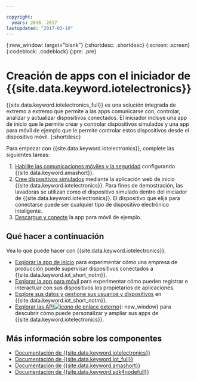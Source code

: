 ```yaml
---

copyright:
  years: 2016, 2017
lastupdated: "2017-03-10"
---
```


<!-- Common attributes used in the template are defined as follows: -->
{:new_window: target="blank"}
{:shortdesc: .shortdesc}
{:screen: .screen}
{:codeblock: .codeblock}
{:pre: .pre}

<!-- Note to writers - index.md and iot4egettingstarted.md are (almost) duplicates and a change to one should be made to both. index.md appears within the product app as the getting started page. iot4egettingstarted.md appears as the top level topic in the docs toc. -->

# Creación de apps con el iniciador de {{site.data.keyword.iotelectronics}}

{{site.data.keyword.iotelectronics_full}} es una solución integrada de extremo a extremo que permite a las apps comunicarse con, controlar, analizar y actualizar dispositivos conectados. El iniciador incluye una app de inicio que le permite crear y controlar dispositivos simulados y una app para móvil de ejemplo que le permite controlar estos dispositivos desde el dispositivo móvil.
{:shortdesc}

Para empezar con {{site.data.keyword.iotelectronics}}, complete las siguientes tareas:

1. [Habilite las comunicaciones móviles y la seguridad](https://console.ng.bluemix.net/docs/starters/IotElectronics/iotelectronics_config_mca.html) configurando {{site.data.keyword.amashort}}.
2. [Cree dispositivos simulados](https://console.ng.bluemix.net/docs/starters/IotElectronics/iot4ecreatingappliances.html) mediante la aplicación web de inicio {{site.data.keyword.iotelectronics}}. Para fines de demostración, las lavadoras se utilizan como el dispositivo simulado dentro del iniciador de {{site.data.keyword.iotelectronics}}. El dispositivo que elija para conectarse puede ser cualquier tipo de dispositivo electrónico inteligente.
3. [Descargue y conecte](https://console.ng.bluemix.net/docs/starters/IotElectronics/iotelectronics_config_mobile.html) la app para móvil de ejemplo.


## Qué hacer a continuación
Vea lo que puede hacer con {{site.data.keyword.iotelectronics}}.

- [Explorar la app de inicio](https://console.ng.bluemix.net/docs/starters/IotElectronics/iot4ecreatingappliances.html) para experimentar cómo una empresa de producción puede supervisar dispositivos conectados a {{site.data.keyword.iot_short_notm}}.
- [Explorar la app para móvil](https://console.ng.bluemix.net/docs/starters/IotElectronics/iotelectronics_config_mobile.html) para experimentar cómo pueden registrar e interactuar con sus dispositivos los propietarios de aplicaciones.
- [Explore sus datos y gestione sus usuarios y dispositivos](iotelectronics_dashboard.html) en {{site.data.keyword.iot_short_notm}}.
- [Explorar las API![icono de enlace externo](../../icons/launch-glyph.svg)](http://ibmiotforelectronics.mybluemix.net/public/iot4eregistrationapi.html){: new_window} para descubrir cómo puede personalizar y ampliar sus apps de {{site.data.keyword.iotelectronics}}.

## Más información sobre los componentes
- [Documentación de {{site.data.keyword.iotelectronics}}](iotelectronics_overview.html)
- [Documentación de {{site.data.keyword.iot_full}}](https://console.ng.bluemix.net/docs/services/IoT/index.html)
-  [Documentación de {{site.data.keyword.amashort}}](https://console.ng.bluemix.net/docs/services/mobileaccess/overview.html)
- [Documentación de {{site.data.keyword.sdk4nodefull}}](https://console.ng.bluemix.net/docs/runtimes/nodejs/index.html#nodejs_runtime)
